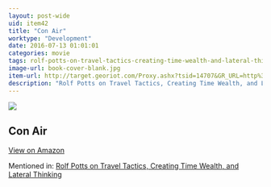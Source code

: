```yaml
---
layout: post-wide
uid: item42
title: "Con Air"
worktype: "Development"
date: 2016-07-13 01:01:01
categories: movie
tags: rolf-potts-on-travel-tactics-creating-time-wealth-and-lateral-thinking
image-url: book-cover-blank.jpg
item-url: http://target.georiot.com/Proxy.ashx?tsid=14707&GR_URL=http%3A%2F%2Fwww.amazon.com%2FCon-Air-Nicolas-Cage%2Fdp%2FB004DMTCNM%2F
description: "Rolf Potts on Travel Tactics, Creating Time Wealth, and Lateral Thinking"
---
```

<a href="http://target.georiot.com/Proxy.ashx?tsid=14707&GR_URL=http%3A%2F%2Fwww.amazon.com%2FCon-Air-Nicolas-Cage%2Fdp%2FB004DMTCNM%2F" target="blank"><img src="../../../../img/thumbs/book-cover-blank.jpg" class="prod-img"></a>
<h2>Con Air</h2>
<p><a class="btn btn-primary" href="http://target.georiot.com/Proxy.ashx?tsid=14707&GR_URL=http%3A%2F%2Fwww.amazon.com%2FCon-Air-Nicolas-Cage%2Fdp%2FB004DMTCNM%2F" target="blank">View on Amazon</a><p>
<p>Mentioned in: <a href="http://fourhourworkweek.com/2014/11/04/rolf-potts/" target="blank">Rolf Potts on Travel Tactics, Creating Time Wealth, and Lateral Thinking</a></p>
